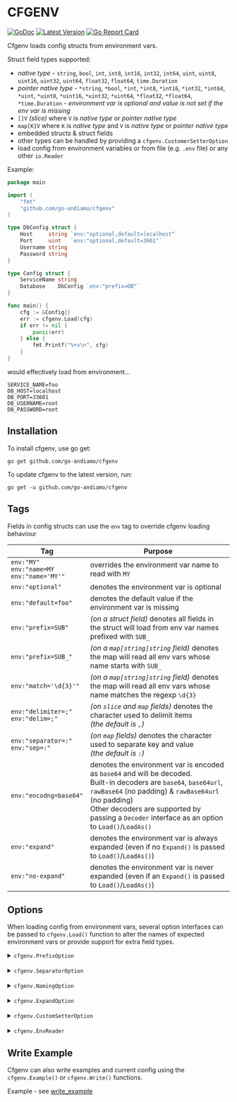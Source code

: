 # CFGENV
[![GoDoc](https://godoc.org/github.com/go-andiamo/cfgenv?status.svg)](https://pkg.go.dev/github.com/go-andiamo/cfgenv)
[![Latest Version](https://img.shields.io/github/v/tag/go-andiamo/cfgenv.svg?sort=semver&style=flat&label=version&color=blue)](https://github.com/go-andiamo/cfgenv/releases)
[![Go Report Card](https://goreportcard.com/badge/github.com/go-andiamo/cfgenv)](https://goreportcard.com/report/github.com/go-andiamo/cfgenv)

Cfgenv loads config structs from environment vars.

Struct field types supported:
* _native type_ - `string`, `bool`, `int`, `int8`, `int16`, `int32`, `int64`, `uint`, `uint8`, `uint16`, `uint32`, `uint64`, `float32`, `float64`, `time.Duration`
* _pointer native type_ - `*string`, `*bool`, `*int`, `*int8`, `*int16`, `*int32`, `*int64`, `*uint`, `*uint8`, `*uint16`, `*uint32`, `*uint64`, `*float32`, `*float64`, `*time.Duration` - _environment var is optional and value is not set if the env var is missing_
* `[]V` _(slice)_ where `V` is _native type_ or _pointer native type_
* `map[K]V` where `K` is _native type_ and `V` is _native type_ or _pointer native type_
* embedded structs & struct fields
* other types can be handled by providing a `cfgenv.CustomerSetterOption`
* load config from environment variables or from file (e.g. `.env` file) or any other `io.Reader`

Example:

```go
package main

import (
    "fmt"
    "github.com/go-andiamo/cfgenv"
)

type DbConfig struct {
    Host     string `env:"optional,default=localhost"`
    Port     uint   `env:"optional,default=3601"`
    Username string
    Password string
}

type Config struct {
    ServiceName string
    Database    DbConfig `env:"prefix=DB"`
}

func main() {
    cfg := &Config{}
    err := cfgenv.Load(cfg)
    if err != nil {
        panic(err)
    } else {
        fmt.Printf("%+v\n", cfg)
    }
}
```
would effectively load from environment...
```
SERVICE_NAME=foo
DB_HOST=localhost
DB_PORT=33601
DB_USERNAME=root
DB_PASSWORD=root
```

## Installation
To install cfgenv, use go get:

    go get github.com/go-andiamo/cfgenv

To update cfgenv to the latest version, run:

    go get -u github.com/go-andiamo/cfgenv

## Tags

Fields in config structs can use the `env` tag to override cfgenv loading behaviour

| Tag                                               | Purpose                                                                                                                                                                                                                                                                             |
|---------------------------------------------------|-------------------------------------------------------------------------------------------------------------------------------------------------------------------------------------------------------------------------------------------------------------------------------------|
| `env:"MY"`<br>`env:"name=MY`<br>`env:"name='MY'"` | overrides the environment var name to read with `MY`                                                                                                                                                                                                                                |
| `env:"optional"`                                  | denotes the environment var is optional                                                                                                                                                                                                                                             |
| `env:"default=foo"`                               | denotes the default value if the environment var is missing                                                                                                                                                                                                                         |
| `env:"prefix=SUB"`                                | _(on a struct field)_ denotes all fields in the struct will load from env var names prefixed with `SUB_`                                                                                                                                                                            |
| `env:"prefix=SUB_"`                               | _(on a `map[string]string` field)_ denotes the map will read all env vars whose name starts with `SUB_`                                                                                                                                                                             |
| `env:"match='\d{3}'"`                             | _(on a `map[string]string` field)_ denotes the map will read all env vars whose name matches the regexp `\d{3}`                                                                                                                                                                     |
| `env:"delimiter=;"`<br>`env:"delim=;"`            | _(on `slice` and `map` fields)_ denotes the character used to delimit items<br>_(the default is `,`)_                                                                                                                                                                               |
| `env:"separator=:"`<br>`env:"sep=:"`              | _(on `map` fields)_ denotes the character used to separate key and value<br>_(the default is `:`)_                                                                                                                                                                                  |
| `env:"encodng=base64"`                            | denotes the environment var is encoded as `base64` and will be decoded.<br>Built-in decoders are `base64`, `base64url`, `rawBase64` (no padding) & `rawBase64url` (no padding)<br>Other decoders are supported by passing a `Decoder` interface as an option to `Load()`/`LoadAs()` |
| `env:"expand"`                                    | denotes the environment var is always expanded (even if no `Expand()` is passed to `Load()`/`LoadAs()`)                                                                                                                                                                             |
| `env:"no-expand"`                                 | denotes the environment var is never expanded (even if an `Expand()` is passed to `Load()`/`LoadAs()`)                                                                                                                                                                              |


## Options
When loading config from environment vars, several option interfaces can be passed to `cfgenv.Load()` function to alter the names of expected environment vars
or provide support for extra field types.

<details>
    <summary><code>cfgenv.PrefixOption</code></summary>

### `cfgenv.PrefixOption`
Alters the prefix for all environment vars

(Implement interface or use `cfgenv.NewPrefix(prefix string)`

Example:
```go
package main

import (
    "fmt"
    "github.com/go-andiamo/cfgenv"
)

type Config struct {
    ServiceName string
}

func main() {
    cfg := &Config{}
    err := cfgenv.Load(cfg, cfgenv.NewPrefix("MYAPP"))
    if err != nil {
        panic(err)
    } else {
        fmt.Printf("%+v\n", cfg)
    }
}
```
to load from environment variables...
```
MYAPP_SERVICE_NAME=foo
```

</details>
<br>
<details>
    <summary><code>cfgenv.SeparatorOption</code></summary>

### `cfgenv.SeparatorOption`
Alters the separators used between prefixes and field names for environment vars

(Implement interface or use `cfgenv.NewSeparator(separator string)`

Example:
```go
package main

import (
    "fmt"
    "github.com/go-andiamo/cfgenv"
)

type DbConfig struct {
    Host     string `env:"optional,default=localhost"`
    Port     uint   `env:"optional,default=3601"`
    Username string
    Password string
}

type Config struct {
    ServiceName string
    Database    DbConfig `env:"prefix=DB"`
}

func main() {
    cfg := &Config{}
    err := cfgenv.Load(cfg, cfgenv.NewPrefix("MYAPP"), cfgenv.NewSeparator("."))
    if err != nil {
        panic(err)
    } else {
        fmt.Printf("%+v\n", cfg)
    }
}
```
to load from environment variables...
```
MYAPP.SERVICE_NAME=foo
MYAPP.DB.HOST=localhost
MYAPP.DB.PORT=33601
MYAPP.DB.USERNAME=root
MYAPP.DB.PASSWORD=root
```

</details>
<br>
<details>
    <summary><code>cfgenv.NamingOption</code></summary>

### `cfgenv.NamingOption`
Overrides how environment variable names are deduced from field names

Example:
```go
package main

import (
    "fmt"
    "github.com/go-andiamo/cfgenv"
    "reflect"
    "strings"
)

type DbConfig struct {
    Host     string `env:"optional,default=localhost"`
    Port     uint   `env:"optional,default=3601"`
    Username string
    Password string
}

type Config struct {
    ServiceName string
    Database    DbConfig `env:"prefix=DB"`
}

func main() {
    cfg := &Config{}
    err := cfgenv.Load(cfg, &LowercaseFieldNames{}, cfgenv.NewSeparator("."))
    if err != nil {
        panic(err)
    } else {
        fmt.Printf("%+v\n", cfg)
    }
}

type LowercaseFieldNames struct{}

func (l *LowercaseFieldNames) BuildName(prefix string, separator string, fld reflect.StructField, overrideName string) string {
    name := overrideName
    if name == "" {
        name = strings.ToLower(fld.Name)
    }
    if prefix != "" {
        name = prefix + separator + name
    }
    return name
}
```
to load from environment variables...
```
servicename=foo
DB.host=localhost
DB.port=33601
DB.username=root
DB.password=root
```
</details>
<br>
<details>
    <summary><code>cfgenv.ExpandOption</code></summary>

### `cfgenv.ExpandOption`
Providing an <code>cfgenv.ExpandOption</code> to the <code>cfgenv.Load()</code> function allows support for resolving substitute environment variables - e.g. `EXAMPLE=${FOO}-{$BAR}` 

<em>Use the <code>Expand()</code> function - or implement your own <code>ExpandOption</code></em>

Example - see [expand_option](https://github.com/go-andiamo/cfgenv/tree/main/_examples/expand_option)

</details>
<br>
<details>
    <summary><code>cfgenv.CustomSetterOption</code></summary>

### `cfgenv.CustomSetterOption`
Provides support for custom struct field types

Example - see [custom_setter_option](https://github.com/go-andiamo/cfgenv/tree/main/_examples/custom_setter_option)
</details>
<br>
<details>
    <summary><code>cfgenv.EnvReader</code></summary>

### `cfgenv.EnvReader`
Reads environment vars from specified reader (e.g. `cfgenv.NewEnvFileReader()`)

Example:

```go
package main

import (
    "fmt"
    "github.com/go-andiamo/cfgenv"
    "os"
)

type Config struct {
    ServiceName string
}

func main() {
    cfg := &Config{}
    f, err := os.Open("local.env")
    if err != nil {
        panic(err)
    }
    defer f.Close()
    err = cfgenv.Load(cfg, cfgenv.NewEnvFileReader(f, nil))
    if err != nil {
        panic(err)
    } else {
        fmt.Printf("%+v\n", cfg)
    }
}
```
where file `local.env` looks like...
```
# this is the service name...
SERVICE_NAME=foo
```

</details>




## Write Example
Cfgenv can also write examples and current config using the `cfgenv.Example()` or `cfgenv.Write()` functions.

Example - see [write_example](https://github.com/go-andiamo/cfgenv/tree/main/_examples/write_example)
